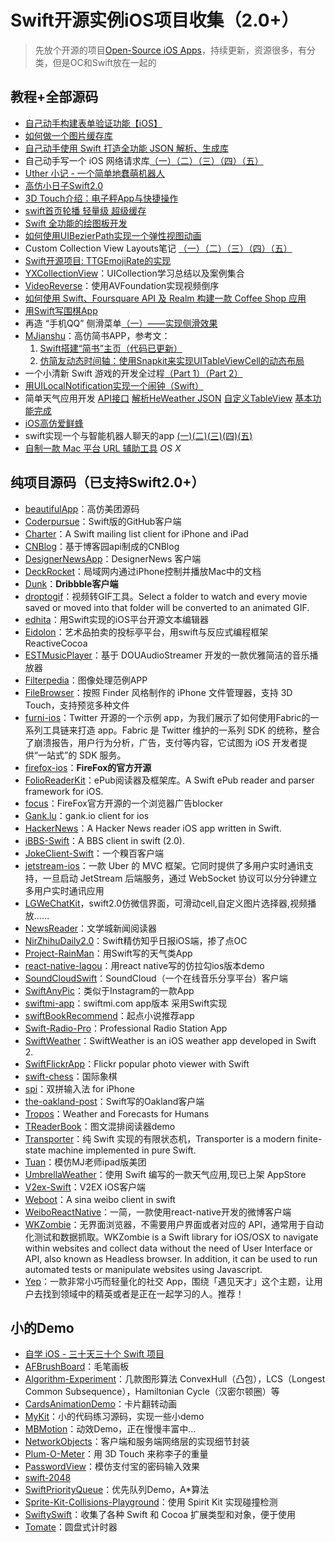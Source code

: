 # Swift开源实例iOS项目收集（2.0+）
> 先放个开源的项目[Open-Source iOS Apps][1]，持续更新，资源很多，有分类，但是OC和Swift放在一起的

## 教程+全部源码
- [自己动手构建表单验证功能【iOS】][2]
- [如何做一个图片缓存库][3]
- [自己动手使用 Swift 打造全功能 JSON 解析、生成库][4]
- 自己动手写一个 iOS 网络请求库[（一）][5][（二）][6][（三）][7][（四）][8][（五）][9]
- [Uther 小记 - 一个简单地蠢萌机器人][10]
- [高仿小日子Swift2.0][11]
- [3D Touch介绍：电子秤App与快捷操作][12]
- [swift首页轮播 轻量级 超级缓存][13]
- [Swift 全功能的绘图板开发][14]
- [如何使用UIBezierPath实现一个弹性视图动画][15]
- Custom Collection View Layouts笔记 [（一）][16][（二）][17][（三）][18][（四）][19][（五）][20]
- [Swift开源项目: TTGEmojiRate的实现][21]
- [YXCollectionView][22]：UICollection学习总结以及案例集合
- [VideoReverse][23]：使用AVFoundation实现视频倒序
- [如何使用 Swift、Foursquare API 及 Realm 构建一款 Coffee Shop 应用][24]
- [用Swift写围棋App][25]
- 再造 “手机QQ” 侧滑菜单[（一）——实现侧滑效果][26]
- [MJianshu][27]：高仿简书APP，参考文：
	1. [Swift搭建“简书”主页（代码已更新）][28]
	2. [仿简友动态时间轴：使用Snapkit来实现UITableViewCell的动态布局][29]
- 一个小清新 Swift 游戏的开发全过程[（Part 1）][30][（Part 2）][31]
- [用UILocalNotification实现一个闹钟（Swift）][32]
- 简单天气应用开发 [API接口][33] [解析HeWeather JSON][34] [自定义TableView][35] [基本功能完成][36]
- [iOS高仿爱鲜蜂][37]
- swift实现一个与智能机器人聊天的app [(一)][38][(二)][39][(三)][40][(四)][41][(五)][42]
- [自制一款 Mac 平台 URL 辅助工具][43] _OS X_

## 纯项目源码（已支持Swift2.0+）
- [beautifulApp][44]：高仿美团源码
- [Coderpursue][45]：Swift版的GitHub客户端
- [Charter][46]：A Swift mailing list client for iPhone and iPad
- [CNBlog][47]：基于博客园api制成的CNBlog
- [DesignerNewsApp][48]：DesignerNews 客户端
- [DeckRocket][49]：局域网内通过iPhone控制并播放Mac中的文档
- [Dunk][50]：**Dribbble客户端**
- [droptogif][51]：视频转GIF工具。Select a folder to watch and every movie saved or moved into that folder will be converted to an animated GIF.
- [edhita][52]：用Swift实现的iOS平台开源文本编辑器
- [Eidolon][53]：艺术品拍卖的投标亭平台，用swift与反应式编程框架 ReactiveCocoa
- [ESTMusicPlayer][54]：基于 DOUAudioStreamer 开发的一款优雅简洁的音乐播放器
- [Filterpedia][55]：图像处理范例APP
- [FileBrowser][56]：按照 Finder 风格制作的 iPhone 文件管理器，支持 3D Touch，支持预览多种文件
- [furni-ios][57]：Twitter 开源的一个示例 app，为我们展示了如何使用Fabric的一系列工具链来打造 app。Fabric 是 Twitter 维护的一系列 SDK 的统称，整合了崩溃报告，用户行为分析，广告，支付等内容，它试图为 iOS 开发者提供“一站式”的 SDK 服务。
- [firefox-ios][58]：**FireFox的官方开源**
- [FolioReaderKit][59]：ePub阅读器及框架库。A Swift ePub reader and parser framework for iOS.
- [focus][60]：FireFox官方开源的一个浏览器广告blocker
- [Gank.lu][61]：gank.io client for ios
- [HackerNews][62]：A Hacker News reader iOS app written in Swift.
- [iBBS-Swift][63]：A BBS client in swift (2.0).
- [JokeClient-Swift][64]：一个糗百客户端
- [jetstream-ios][65]：一款 Uber 的 MVC 框架。它同时提供了多用户实时通讯支持，一旦启动 JetStream 后端服务，通过 WebSocket 协议可以分分钟建立多用户实时通讯应用
- [LGWeChatKit][66]，swift2.0仿微信界面，可滑动cell,自定义图片选择器,视频播放……
- [NewsReader][67]：文学城新闻阅读器
- [NirZhihuDaily2.0][68]：Swift精仿知乎日报iOS端，掺了点OC
- [Project-RainMan][69]：用Swift写的天气类App
- [react-native-lagou][70]：用react native写的仿拉勾ios版本demo
- [SoundCloudSwift][71]：SoundCloud（一个在线音乐分享平台）客户端
- [SwiftAnyPic][72]：类似于Instagram的一款App
- [swiftmi-app][73]：swiftmi.com app版本 采用Swift实现
- [swiftBookRecommend][74]：起点小说推荐app
- [Swift-Radio-Pro][75]：Professional Radio Station App
- [SwiftWeather][76]：SwiftWeather is an iOS weather app developed in Swift 2. 
- [SwiftFlickrApp][77]：Flickr popular photo viewer with Swift 
- [swift-chess][78]：国际象棋
- [spi][79]：双拼输入法 for iPhone
- [the-oakland-post][80]：Swift写的Oakland客户端
- [Tropos][81]：Weather and Forecasts for Humans
- [TReaderBook][82]：图文混排阅读器demo
- [Transporter][83]：纯 Swift 实现的有限状态机，Transporter is a modern finite-state machine implemented in pure Swift. 
- [Tuan][84]：模仿MJ老师ipad版美团
- [UmbrellaWeather][85]：使用 Swift 编写的一款天气应用,现已上架 AppStore
- [V2ex-Swift][86]：V2EX iOS客户端
- [Weboot][87]：A sina weibo client in swift
- [WeiboReactNative][88]：一简，一款使用react-native开发的微博客户端
- [WKZombie][89]：无界面浏览器，不需要用户界面或者对应的 API，通常用于自动化测试和数据抓取。WKZombie is a Swift library for iOS/OSX to navigate within websites and collect data without the need of User Interface or API, also known as Headless browser. In addition, it can be used to run automated tests or manipulate websites using Javascript.
- [Yep][90]：一款非常小巧而轻量化的社交 App，围绕「遇见天才」这个主题，让用户去找到领域中的精英或者是正在一起学习的人。推荐！

## 小的Demo
- [自学 iOS - 三十天三十个 Swift 项目][91]
- [AFBrushBoard][92]：毛笔画板
- [Algorithm-Experiment][93]：几款图形算法 ConvexHull（凸包），LCS（Longest Common Subsequence），Hamiltonian Cycle（汉密尔顿圈）等
- [CardsAnimationDemo][94]：卡片翻转动画
- [MyKit][95]：小的代码练习源码，实现一些小demo
- [MBMotion][96]：动效Demo，正在慢慢丰富中…
- [NetworkObjects][97]：客户端和服务端网络层的实现细节封装
- [Plum-O-Meter][98]：用 3D Touch 来称李子的重量
- [PasswordView][99]：模仿支付宝的密码输入效果
- [swift-2048][100]
- [SwiftPriorityQueue][101]：优先队列Demo，A\*算法
- [Sprite-Kit-Collisions-Playground][102]：使用 Spirit Kit 实现碰撞检测
- [SwiftySwift][103]：收集了各种 Swift 和 Cocoa 扩展类型和对象，便于使用
- [Tomate][104]：圆盘式计时器



[1]:	https://github.com/dkhamsing/open-source-ios-apps
[2]:	https://lvwenhan.com/ios/459.html
[3]:	http://blog.callmewhy.com/2015/05/25/note-about-chun/
[4]:	https://lvwenhan.com/ios/463.html
[5]:	https://lvwenhan.com/ios/454.html
[6]:	https://lvwenhan.com/ios/455.html
[7]:	https://lvwenhan.com/ios/456.html
[8]:	https://lvwenhan.com/ios/457.html
[9]:	https://lvwenhan.com/ios/464.html
[10]:	http://blog.callmewhy.com/2015/08/09/how-to-make-uther/ "Uther 小记 - 一个简单地蠢萌机器人"
[11]:	http://www.jianshu.com/p/bcc297e19a94
[12]:	http://swift.gg/2015/11/19/3d-touch-tutorial/ "3D Touch介绍：电子秤App与快捷操作"
[13]:	http://www.jianshu.com/p/d7bf5fe4d9fa "swift首页轮播 轻量级 超级缓存"
[14]:	http://www.cocoachina.com/swift/20151125/14390.html "Swift 全功能的绘图板开发"
[15]:	http://hechen.info/2015/12/02/Elastic-view-animation-using-UIBezierPath/ "如何使用UIBezierPath实现一个弹性视图动画"
[16]:	http://chengway.in/custom-collection-view-layouts/ "Custom Collection View Layouts（一）"
[17]:	http://chengway.in/custom-collection-view-layouts-er/ "Custom Collection View Layouts（二）"
[18]:	http://chengway.in/custom-collection-view-layouts-san/ "Custom Collection View Layouts（三）"
[19]:	http://chengway.in/custom-collection-view-layouts-si/ "Custom Collection View Layouts（四）"
[20]:	http://chengway.in/custom-collection-view-layouts-wu/ "Custom Collection View Layouts（五）"
[21]:	http://tutuge.me/2015/10/25/ttgemojirate-lib/ "Swift开源项目: TTGEmojiRate的实现"
[22]:	https://github.com/yixiangboy/YXCollectionView "YXCollectionView"
[23]:	https://github.com/KayWong/VideoReverse "VideoReverse"
[24]:	http://swift.gg/2015/12/29/foursquare-realm-swift/ "如何使用 Swift、Foursquare API 及 Realm 构建一款 Coffee Shop 应用"
[25]:	http://www.jianshu.com/p/22bab53524d1 "用Swift写围棋App－00序"
[26]:	https://lvwenhan.com/ios/445.html
[27]:	https://github.com/Wl201314/MJianshu "MJianshu"
[28]:	http://www.jianshu.com/p/8035e49ff3a2 "Swift搭建“简书”主页（代码已更新）"
[29]:	http://www.jianshu.com/p/3429ac5a4e4d "仿简友动态时间轴：使用Snapkit来实现UITableViewCell的动态布局"
[30]:	http://vulgur.me/2016/01/23/last-circle-part1/ "一个小清新 Swift 游戏的开发全过程（Part 1）"
[31]:	http://vulgur.me/2016/02/01/last-circle-part2/ "一个小清新 Swift 游戏的开发全过程（Part 2）"
[32]:	http://www.cnblogs.com/Phelthas/p/5169156.html "用UILocalNotification实现一个闹钟（Swift）"
[33]:	http://www.cnblogs.com/fallinDeepSea/p/5186455.html "简单天气应用开发——API接口"
[34]:	http://www.cnblogs.com/fallinDeepSea/p/5186460.html "简单天气应用开发——解析HeWeather JSON"
[35]:	http://www.cnblogs.com/fallinDeepSea/p/5186476.html "简单天气应用开发——自定义TableView"
[36]:	http://www.cnblogs.com/fallinDeepSea/p/5186480.html "简单天气应用开发——基本功能完成"
[37]:	http://www.jianshu.com/p/879f58fe3542 "iOS高仿爱鲜蜂"
[38]:	http://www.jianshu.com/p/1f93e0fec8a5 "swift实现一个与智能机器人聊天的app(一)"
[39]:	http://www.jianshu.com/p/f2488a659688 "swift实现一个与智能机器人聊天的app(二)"
[40]:	http://www.jianshu.com/p/a09ceaebe797 "swift实现一个与智能机器人聊天的app(三)"
[41]:	http://www.jianshu.com/p/91545cde4f8d "swift实现一个与智能机器人聊天的app(四)"
[42]:	http://www.jianshu.com/p/6bf05564fe27 "swift实现一个与智能机器人聊天的app(五)with iOS9"
[43]:	http://yulingtianxia.com/blog/2016/02/27/TFSHelper/ "自制一款 Mac 平台 URL 辅助工具"
[44]:	https://github.com/lyimin/beautifulApp "beautifulApp"
[45]:	https://github.com/wenghengcong/Coderpursue "Coderpursue"
[46]:	https://github.com/matthewpalmer/Charter "Charter"
[47]:	https://github.com/samAroundGitHub/CNBlog "CNBlog"
[48]:	https://github.com/MengTo/DesignerNewsApp "DesignerNewsApp"
[49]:	https://github.com/jpsim/DeckRocket "DeckRocket"
[50]:	https://github.com/naoyashiga/Dunk "Dunk"
[51]:	https://github.com/mortenjust/droptogif "droptogif"
[52]:	https://github.com/tnantoka/edhita "edhita"
[53]:	https://github.com/artsy/eidolon "Eidolon"
[54]:	https://github.com/Aufree/ESTMusicPlayer "ESTMusicPlayer"
[55]:	https://github.com/FlexMonkey/Filterpedia "Filterpedia"
[56]:	https://github.com/marmelroy/FileBrowser "FileBrowser"
[57]:	https://github.com/twitterdev/furni-ios "furni-ios"
[58]:	https://github.com/mozilla/firefox-ios "firefox-ios"
[59]:	https://github.com/FolioReader/FolioReaderKit "FolioReaderKit"
[60]:	https://github.com/mozilla/focus "focus"
[61]:	https://github.com/Panl/Gank.lu "Gank.lu"
[62]:	https://github.com/amitburst/HackerNews "HackerNews"
[63]:	https://github.com/iAugux/iBBS-Swift "iBBS-Swift"
[64]:	https://github.com/YANGReal/JokeClient-Swift "JokeClient-Swift"
[65]:	https://github.com/uber/jetstream-ios "jetstream-ios"
[66]:	https://github.com/jamy0801/LGWeChatKit
[67]:	https://github.com/conanwhf/NewsReader "NewsReader"
[68]:	https://github.com/zpz1237/NirZhihuDaily2.0 "NirZhihuDaily2.0"
[69]:	https://github.com/Mav3r1ck/Project-RainMan "Project-RainMan"
[70]:	https://github.com/heruijun/react-native-lagou "react-native-lagou"
[71]:	https://github.com/pepibumur/SoundCloudSwift "SoundCloudSwift"
[72]:	https://github.com/kwkhaw/SwiftAnyPic "SwiftAnyPic"
[73]:	https://github.com/feiin/swiftmi-app "swiftmi-app"
[74]:	https://github.com/bravekingzhang/swiftBookRecommend "swiftBookRecommend"
[75]:	https://github.com/swiftcodex/Swift-Radio-Pro "Swift-Radio-Pro"
[76]:	https://github.com/JakeLin/SwiftWeather "SwiftWeather"
[77]:	https://github.com/synboo/SwiftFlickrApp "SwiftFlickrApp"
[78]:	https://github.com/JackBCousineau/swift-chess "swift-chess"
[79]:	https://github.com/guoc/spi "spi"
[80]:	https://github.com/aclissold/The-Oakland-Post "the-oakland-post"
[81]:	https://github.com/thoughtbot/Tropos "Tropos"
[82]:	https://github.com/12207480/TReaderBook "TReaderBook"
[83]:	https://github.com/DenHeadless/Transporter "Transporter"
[84]:	https://github.com/aiqiuqiu/Tuan "Tuan"
[85]:	https://github.com/ZeroJian/UmbrellaWeather "UmbrellaWeather"
[86]:	https://github.com/Finb/V2ex-Swift "V2ex-Swift"
[87]:	https://github.com/iAugux/Weboot "Weboot"
[88]:	https://github.com/SFantasy/WeiboReactNative "WeiboReactNative"
[89]:	https://github.com/mkoehnke/WKZombie
[90]:	https://github.com/CatchChat/Yep "Yep"
[91]:	http://www.jianshu.com/p/52032bc4cbe4 "自学 iOS - 三十天三十个 Swift 项目"
[92]:	https://github.com/AfryMask/AFBrushBoard "AFBrushBoard"
[93]:	https://github.com/yulingtianxia/Algorithm-Experiment "Algorithm-Experiment"
[94]:	https://github.com/adow/CardsAnimationDemo "CardsAnimationDemo"
[95]:	https://github.com/aquarchitect/MyKit "MyKit"
[96]:	https://github.com/mmoaay/MBMotion "MBMotion"
[97]:	https://github.com/colemancda/NetworkObjects "NetworkObjects"
[98]:	https://github.com/FlexMonkey/Plum-O-Meter "Plum-O-Meter"
[99]:	https://github.com/findM/PasswordView "PasswordView"
[100]:	https://github.com/austinzheng/swift-2048 "swift-2048"
[101]:	https://github.com/davecom/SwiftPriorityQueue "SwiftPriorityQueue"
[102]:	https://github.com/jaredmpayne/Sprite-Kit-Collisions-Playground "Sprite-Kit-Collisions-Playground"
[103]:	https://github.com/adeca/SwiftySwift "SwiftySwift"
[104]:	https://github.com/dasdom/Tomate "Tomate"